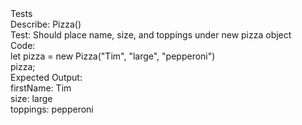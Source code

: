 <detail>
  <summary>Tests</summary>
  Describe: Pizza()<br>
  Test: Should place name, size, and toppings under new pizza object<br>
  Code: <br>
  let pizza = new Pizza("Tim", "large", "pepperoni")<br>
  pizza;<br>
  Expected Output: <br>
  firstName: Tim<br>
  size: large<br>
  toppings: pepperoni<br>
</detail>